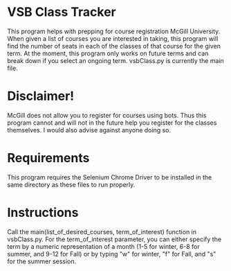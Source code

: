 # VSB Class Tracker
This program helps with prepping for course registration McGill University.
When given a list of courses you are interested in taking, this program will find the number of seats in each of the classes of that course for the given term.
At the moment, this program only works on future terms and can break down if you select an ongoing term.
vsbClass.py is currently the main file.

# Disclaimer!
McGill does not allow you to register for courses using bots. Thus this program cannot and will not in the future help you register for the classes themselves. I would also advise against anyone doing so.


# Requirements
This program requires the Selenium Chrome Driver to be installed in the same directory as these files to run properly.


# Instructions
Call the main(list_of_desired_courses, term_of_interest) function in vsbClass.py.
For the term_of_interest parameter, you can either specify the term by a numeric representation of a month (1-5 for winter, 6-8 for summer, and 9-12 for Fall) or by typing "w" for winter, "f" for Fall, and "s" for the summer session.
